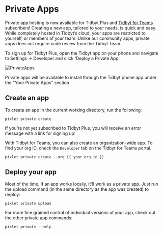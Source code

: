 # Private Apps

Private app hosting is now available for Tidbyt Plus and [Tidbyt for Teams](https://discuss.tidbyt.com/t/introducing-tidbyt-for-teams/5391) subscribers! Creating a new app, tailored to your needs, is quick and easy. While completely hosted in Tidbyt’s cloud, your apps are restricted to yourself, or members of your team. Unlike our community apps, private apps does not require code review from the Tidbyt Team.

To sign up for Tidbyt Plus, open the Tidbyt app on your phone and navigate to Settings -> Developer and click 'Deploy a Private App'.

![PrivateApps](img/private-apps.png) 

Private apps will be available to install through the Tidbyt phone app under the "Your Private Apps" section. 

## Create an app
To create an app in the current working directory, run the following:

```
pixlet private create
```

If you're not yet subscribed to Tidbyt Plus, you will receive an error message with a link for signing up!

With Tidbyt for Teams, you can also create an organization-wide app. To find your org ID, check the `Developer` tab on the Tidbyt for Teams portal.

```
pixlet private create --org {{ your_org_id }}
```

## Deploy your app

Most of the time, if an app works locally, it'll work as a private app. Just run the upload command (in the same directory as the app was created) to deploy:

```
pixlet private upload
```

For more fine grained control of individual versions of your app, check out the other private app commands:

```
pixlet private --help
```
